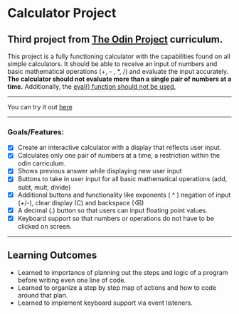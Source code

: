 # Calculator Project
## Third project from [The Odin Project](https://www.theodinproject.com/lessons/foundations-calculator) curriculum. 

This project is a fully functioning calculator with the capabilities found on all simple calculators. It should be able to receive an input of numbers and basic mathematical operations (+, - , *, /) and evaluate the input accurately. **The calculator should not evaluate more than a single pair of numbers at a time.**   Additionally, the [eval() function should not be used.](https://developer.mozilla.org/en-US/docs/Web/JavaScript/Reference/Global_Objects/eval#Never_use_eval!)

---
You can try it out [here](https://dead-locke.github.io/calculator/)
___


### Goals/Features: 
- [x] Create an interactive calculator with a display that reflects user input.
- [x] Calculates only one pair of numbers at a time, a restriction within the odin carriculum.
- [x] Shows previous answer while displaying new user input
- [x] Buttons to take in user input for all basic mathematical operations (add, subt, mult, divide)
- [x] Additional buttons and functionality like exponents ( ^ ) negation of input (+/-), clear display (C) and backspace (⌫)
- [x] A decimal (.) button so that users can input floating point values.
- [x] Keyboard support so that numbers or operations do not have to be clicked on screen.  

---
## Learning Outcomes
- Learned to importance of planning out the steps and logic of a program before writing even one line of code. 
- Learned to organize a step by step map of actions and how to code around that plan. 
- Learned to implement keyboard support via event listeners.